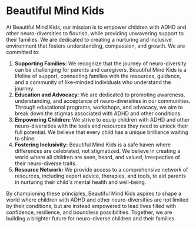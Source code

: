 # Beautiful Mind Kids

At Beautiful Mind Kids, our mission is to empower children with ADHD and other neuro-diversities to flourish, while providing unwavering support to their families. We are dedicated to creating a nurturing and inclusive environment that fosters understanding, compassion, and growth.
We are committed to:

1. **Supporting Families:** We recognize that the journey of neuro-diversity can be challenging for parents and caregivers. Beautiful Mind Kids is a lifeline of support, connecting families with the resources, guidance, and a community of like-minded individuals who understand the journey.
2. **Education and Advocacy:** We are dedicated to promoting awareness, understanding, and acceptance of neuro-diversities in our communities. Through educational programs, workshops, and advocacy, we aim to break down the stigmas associated with ADHD and other conditions.
3. **Empowering Children:** We strive to equip children with ADHD and other neuro-diversities with the tools and resources they need to unlock their full potential. We believe that every child has a unique brilliance waiting to shine.
4. **Fostering Inclusivity:** Beautiful Mind Kids is a safe haven where differences are celebrated, not stigmatized. We believe in creating a world where all children are seen, heard, and valued, irrespective of their neuro-diverse traits.
5. **Resource Network:** We provide access to a comprehensive network of resources, including expert advice, therapies, and tools, to aid parents in nurturing their child's mental health and well-being.

By championing these principles, Beautiful Mind Kids aspires to shape a world where children with ADHD and other neuro-diversities are not limited by their conditions, but are instead empowered to lead lives filled with confidence, resilience, and boundless possibilities. Together, we are building a brighter future for neuro-diverse children and their families.
